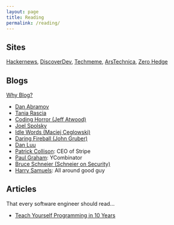 ```yaml
---
layout: page
title: Reading
permalink: /reading/
---
```


## Sites 

[Hackernews](https://news.ycombinator.com), [DiscoverDev](https://www.discoverdev.io), [Techmeme](https://techmeme.com), [ArsTechnica](https://www.arstechnica.com), [Zero Hedge](https://www.zerohedge.com)

## Blogs 

[Why Blog?](https://sites.google.com/site/steveyegge2/you-should-write-blogs)

- [Dan Abramov](https://overreacted.io) 
- [Tania Rascia](https://www.taniarascia.com)
- [Coding Horror (Jeff Atwood)](https://blog.codinghorror.com)
- [Joel Spolsky](https://www.joelonsoftware.com)
- [Idle Words (Maciej Ceglowski)](https://idlewords.com)
- [Daring Fireball (John Gruber)](https://daringfireball.net)
- [Dan Luu]()
- [Patrick Collison](https://patrickcollison.com): CEO of Stripe
- [Paul Graham](http://www.paulgraham.com/articles.html): YCombinator
- [Bruce Schneier (Schneier on Security)](https://www.schneier.com)
- [Harry Samuels](http://blog.hnjsamuels.co.uk): All around good guy

## Articles

That every software engineer should read...

- [Teach Yourself Programming in 10 Years](https://norvig.com/21-days.html)
